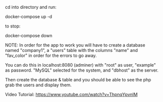 
cd into directory and run:

docker-compose up -d

to stop:

docker-compose down

NOTE: In order for the app to work you will have to create a database named "company1", a "users" table with the columns "name" and "fav_color" in order for the errors to go away.

You can do this in localhost:8080  (adminer) with "root" as user, "example" as password.  "MySQL" selected for the system, and "dbhost" as the server.

Then create the database & table and you should be able to see the php grab the users and display them.

Video Tutorial: https://www.youtube.com/watch?v=ThpnqYpvnIM